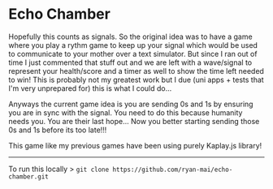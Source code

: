 # Echo Chamber
Hopefully this counts as signals. So the original idea was to have a game where you play a rythm game to keep up your signal which would be used to communicate to your mother over a text simulator. But since I ran out of time I just commented that stuff out and we are left with a wave/signal to represent your health/score and a timer as well to show the time left needed to win! This is probably not my greatest work but I due (uni apps + tests that I'm very unprepared for) this is what I could do...

Anyways the current game idea is you are sending 0s and 1s by ensuring you are in sync with the signal. You need to do this because humanity needs you. You are their last hope... Now you better starting sending those 0s and 1s before its too late!!!

This game like my previous games have been using purely Kaplay.js library!

---

To run this locally > `git clone https://github.com/ryan-mai/echo-chamber.git`